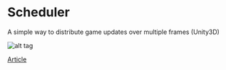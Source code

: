 # Scheduler

A simple way to distribute game updates over multiple frames (Unity3D)

![alt tag](https://cloud.githubusercontent.com/assets/13844285/15798728/0be73276-2a11-11e6-828b-81ffab254420.png)


[Article](https://medium.com/@arnaud.jamin/test-645c743ddc68#.yk5sytga9)
